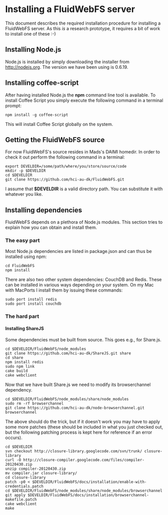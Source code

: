 # Installing a FluidWebFS server

This document describes the required installation procedure for installing a FluidWebFS server. As this _is_ a research prototype, it requires a bit of work to install one of these :-) 

## Installing Node.js

Node.js is installed by simply downloading the installer from http://nodejs.org. The version we have been using is 0.6.19.


## Installing coffee-script

After having installed Node.js the __npm__ command line tool is available. To install Coffee Script you simply execute the following command in a terminal prompt:
    
    npm install -g coffee-script

This will install Coffee Script globally on the system.

## Getting the FluidWebFS source

For now FluidWebFS's source resides in Mads's DAIMI homedir. In order to check it out perform the following command in a terminal:

    export DEVELDIR=/some/path/where/you/store/source/code
    mkdir -p $DEVELDIR
    cd $DEVELDIR
    git clone https://github.com/hci-au-dk/FluidWebFS.git

I assume that __$DEVELDIR__ is a valid directory path. You can substitute it with whatever you like.

## Installing dependencies

FluidWebFS depends on a plethora of Node.js modules. This section tries to explain how you can obtain and install them.

### The easy part

Most Node.js dependencies are listed in package.json and can thus be installed using npm:
    
    cd FluidWebFS
    npm install

There are also two other system dependencies: CouchDB and Redis. These can be installed in various ways depending on your system. On my Mac with MacPorts I install them by issuing these commands:

    sudo port install redis
    sudo port install couchdb

### The hard part

#### Installing ShareJS

Some dependencies must be built from source. This goes e.g., for Share.js.

    cd $DEVELDIR/FluidWebFS/node_modules
    git clone https://github.com/hci-au-dk/ShareJS.git share
    cd share
    npm install redis
    sudo npm link
    cake build
    cake webclient

Now that we have built Share.js we need to modify its browserchannel dependency.

    cd $DEVELDIR/FluidWebFS/node_modules/share/node_modules
    sudo rm -rf browserchannel
    git clone https://github.com/hci-au-dk/node-browserchannel.git browserchannel

The above should do the trick, but if it doesn't work you may have to apply some more patches (these should be included in what you just checked out, but the following patching process is kept here for reference if an error occurs).

    cd $DEVELDIR
    svn checkout http://closure-library.googlecode.com/svn/trunk/ closure-library
    curl -O http://closure-compiler.googlecode.com/files/compiler-20120430.zip
    unzip compiler-20120430.zip
    mv compiler.jar closure-library/
    cd closure-library
    patch -p0 < $DEVELDIR/FluidWebFS/docs/installation/enable-with-credentials.patch
    cd $DEVELDIR/FluidWebFS/node_modules/share/node_modules/browserchannel
    git apply $DEVELDIR/FluidWebFS/docs/installation/browserchannel-makefile.patch
    cake webclient
    make
